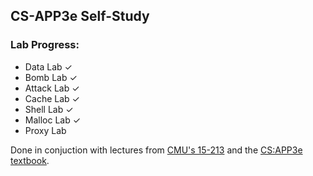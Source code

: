 ## CS-APP3e Self-Study

### Lab Progress:
- Data Lab ✓
- Bomb Lab ✓
- Attack Lab ✓
- Cache Lab ✓
- Shell Lab ✓
- Malloc Lab ✓
- Proxy Lab

Done in conjuction with lectures from [CMU's 15-213](https://www.cs.cmu.edu/afs/cs/academic/class/15213-f15/www/schedule.html) and the [CS:APP3e textbook](http://csapp.cs.cmu.edu/3e/students.html).
